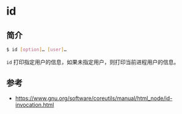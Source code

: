 # id

## 简介

```bash
$ id [option]… [user]…
```

`id` 打印指定用户的信息，如果未指定用户，则打印当前进程用户的信息。



## 参考

- https://www.gnu.org/software/coreutils/manual/html_node/id-invocation.html